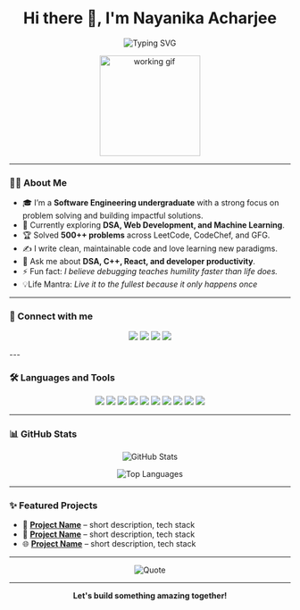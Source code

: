 <h1 align="center">Hi there 👋, I'm Nayanika Acharjee</h1>

<p align="center">
  <img src="https://readme-typing-svg.herokuapp.com?font=Fira+Code&size=24&duration=3000&pause=1000&color=00CED1&center=true&vCenter=true&width=700&lines=👩‍💻+Software+Developer;💡+Competitive+Programmer;🌱+Lifelong+Learner;🚀+Building+solutions+that+matter" alt="Typing SVG" />
</p>
<p align="center">
  <img src="https://mir-s3-cdn-cf.behance.net/project_modules/disp/601014116770475.6068beff4640a.gif" alt="working gif" width="180"/>
</p>

<p align="center">
 
</p>

---

### 👩‍💻 About Me

- 🎓 I’m a **Software Engineering undergraduate** with a strong focus on problem solving and building impactful solutions.
- 🌟 Currently exploring **DSA, Web Development, and Machine Learning**.
- 🏆 Solved **500++ problems** across LeetCode, CodeChef, and GFG.
- ✍️ I write clean, maintainable code and love learning new paradigms.
- 💬 Ask me about **DSA, C++, React, and developer productivity**.
- ⚡ Fun fact: *I believe debugging teaches humility faster than life does.*
- 💡Life Mantra: *Live it to the fullest because it only happens once*
---

### 🔗 Connect with me

<p align="center">
  <a href="mailto:your-email@example.com"><img src="https://img.shields.io/badge/Gmail-D14836?style=for-the-badge&logo=gmail&logoColor=white"/></a>
  <a href="https://www.linkedin.com/in/nayanika-acharjee-71bb521b0/" target="_blank"><img src="https://img.shields.io/badge/LinkedIn-0077B5?style=for-the-badge&logo=linkedin&logoColor=white" /></a>
  <a href="https://leetcode.com/your-leetcode/" target="_blank"><img src="https://img.shields.io/badge/LeetCode-FFA116?style=for-the-badge&logo=leetcode&logoColor=black" /></a>
  <a href="https://www.codechef.com/users/your-codechef" target="_blank"><img src="https://img.shields.io/badge/CodeChef-5B4638?style=for-the-badge&logo=codechef&logoColor=white" /></a>
</p>
---

### 🛠️ Languages and Tools

<p align="center">
  <img src="https://img.shields.io/badge/C++-00599C?style=for-the-badge&logo=c%2B%2B&logoColor=white"/>
  <img src="https://img.shields.io/badge/Python-3776AB?style=for-the-badge&logo=python&logoColor=white"/>
  <img src="https://img.shields.io/badge/JavaScript-F7DF1E?style=for-the-badge&logo=javascript&logoColor=black"/>
  <img src="https://img.shields.io/badge/React-20232A?style=for-the-badge&logo=react&logoColor=61DAFB"/>
  <img src="https://img.shields.io/badge/Node.js-339933?style=for-the-badge&logo=nodedotjs&logoColor=white"/>
  <img src="https://img.shields.io/badge/HTML5-E34F26?style=for-the-badge&logo=html5&logoColor=white"/>
  <img src="https://img.shields.io/badge/CSS3-1572B6?style=for-the-badge&logo=css3&logoColor=white"/>
  <img src="https://img.shields.io/badge/MySQL-4479A1?style=for-the-badge&logo=mysql&logoColor=white"/>
  <img src="https://img.shields.io/badge/MongoDB-4EA94B?style=for-the-badge&logo=mongodb&logoColor=white"/>
  <img src="https://img.shields.io/badge/Git-F05032?style=for-the-badge&logo=git&logoColor=white"/>
</p>

---

### 📊 GitHub Stats

<p align="center">
  <img src="https://github-readme-stats.vercel.app/api?username=your-github-username&show_icons=true&theme=tokyonight" alt="GitHub Stats"/>
</p>

<p align="center">
  
</p>

<p align="center">
  <img src="https://github-readme-stats.vercel.app/api/top-langs/?username=your-github-username&layout=compact&theme=tokyonight" alt="Top Languages"/>
</p>

---

### ✨ Featured Projects

- 🎯 **[Project Name](link)** – short description, tech stack  
- 🚀 **[Project Name](link)** – short description, tech stack  
- 🌐 **[Project Name](link)** – short description, tech stack

---

<p align="center">
   <img src="https://quotes-github-readme.vercel.app/api?type=horizontal&theme=tokyonight" alt="Quote" />
</p>

---

<p align="center"> 
  <b>Let's build something amazing together!</b>
</p>

